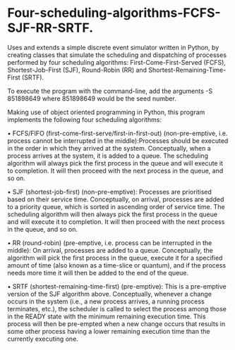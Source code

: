 # Four-scheduling-algorithms-FCFS-SJF-RR-SRTF.
Uses and extends a simple discrete event simulator written in Python, by creating classes that simulate the scheduling and dispatching of processes performed by four scheduling algorithms: First-Come-First-Served (FCFS), Shortest-Job-First (SJF), Round-Robin (RR) and Shortest-Remaining-Time-First (SRTF). 

To execute the program with the command-line, add the arguments -S 851898649 where 851898649 would be the seed number.

Making use of object oriented programming in Python, this program implements the following
four scheduling algorithms:

• FCFS/FIFO (first-come-first-serve/first-in-first-out) (non-pre-emptive, i.e. process 
cannot be interrupted in the middle):Processes should be executed in the order in
which they arrived at the system. Conceptually, when a process arrives at the
system, it is added to a queue. The scheduling algorithm will always pick the
first process in the queue and will execute it to completion. It will then proceed
with the next process in the queue, and so on.

• SJF (shortest-job-first) (non-pre-emptive): Processes are prioritised based on their service time.
Conceptually, on arrival, processes are added to a priority queue, which is
sorted in ascending order of service time. The scheduling algorithm will then
always pick the first process in the queue and will execute it to completion. It
will then proceed with the next process in the queue, and so on.

• RR (round-robin) (pre-emptive, i.e. process can be interrupted in the
middle): On arrival, processes are added to a queue. Conceptually,
the algorithm will pick the first process in the queue, execute it for a specified
amount of time (also known as a time-slice or quantum), and if the process
needs more time it will then be added to the end of the queue.

• SRTF (shortest-remaining-time-first) (pre-emptive): This is a pre-emptive version of the SJF algorithm above.
Conceptually, whenever a change occurs in the system (i.e., a new process
arrives, a running process terminates, etc.), the scheduler is called to select the
process among those in the READY state with the minimum remaining
execution time. This process will then be pre-empted when a new change
occurs that results in some other process having a lower remaining execution
time than the currently executing one.
